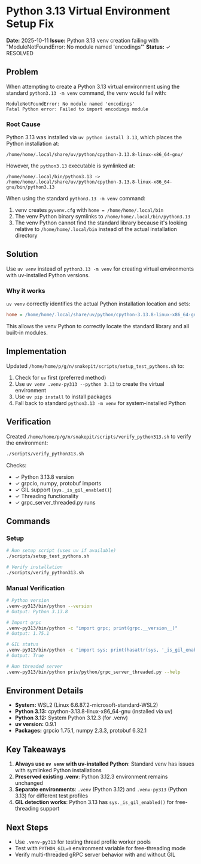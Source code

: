 # Python 3.13 Virtual Environment Setup Fix

**Date:** 2025-10-11
**Issue:** Python 3.13 venv creation failing with "ModuleNotFoundError: No module named 'encodings'"
**Status:** ✓ RESOLVED

## Problem

When attempting to create a Python 3.13 virtual environment using the standard `python3.13 -m venv` command, the venv would fail with:

```
ModuleNotFoundError: No module named 'encodings'
Fatal Python error: Failed to import encodings module
```

### Root Cause

Python 3.13 was installed via `uv python install 3.13`, which places the Python installation at:
```
/home/home/.local/share/uv/python/cpython-3.13.8-linux-x86_64-gnu/
```

However, the `python3.13` executable is symlinked at:
```
/home/home/.local/bin/python3.13 -> /home/home/.local/share/uv/python/cpython-3.13.8-linux-x86_64-gnu/bin/python3.13
```

When using the standard `python3.13 -m venv` command:
1. venv creates `pyvenv.cfg` with `home = /home/home/.local/bin`
2. The venv Python binary symlinks to `/home/home/.local/bin/python3.13`
3. The venv Python cannot find the standard library because it's looking relative to `/home/home/.local/bin` instead of the actual installation directory

## Solution

Use `uv venv` instead of `python3.13 -m venv` for creating virtual environments with uv-installed Python versions.

### Why it works

`uv venv` correctly identifies the actual Python installation location and sets:
```cfg
home = /home/home/.local/share/uv/python/cpython-3.13.8-linux-x86_64-gnu/bin
```

This allows the venv Python to correctly locate the standard library and all built-in modules.

## Implementation

Updated `/home/home/p/g/n/snakepit/scripts/setup_test_pythons.sh` to:
1. Check for `uv` first (preferred method)
2. Use `uv venv .venv-py313 --python 3.13` to create the virtual environment
3. Use `uv pip install` to install packages
4. Fall back to standard `python3.13 -m venv` for system-installed Python

## Verification

Created `/home/home/p/g/n/snakepit/scripts/verify_python313.sh` to verify the environment:

```bash
./scripts/verify_python313.sh
```

Checks:
- ✓ Python 3.13.8 version
- ✓ grpcio, numpy, protobuf imports
- ✓ GIL support (`sys._is_gil_enabled()`)
- ✓ Threading functionality
- ✓ grpc_server_threaded.py runs

## Commands

### Setup
```bash
# Run setup script (uses uv if available)
./scripts/setup_test_pythons.sh

# Verify installation
./scripts/verify_python313.sh
```

### Manual Verification
```bash
# Python version
.venv-py313/bin/python --version
# Output: Python 3.13.8

# Import grpc
.venv-py313/bin/python -c "import grpc; print(grpc.__version__)"
# Output: 1.75.1

# GIL status
.venv-py313/bin/python -c "import sys; print(hasattr(sys, '_is_gil_enabled'))"
# Output: True

# Run threaded server
.venv-py313/bin/python priv/python/grpc_server_threaded.py --help
```

## Environment Details

- **System:** WSL2 (Linux 6.6.87.2-microsoft-standard-WSL2)
- **Python 3.13:** cpython-3.13.8-linux-x86_64-gnu (installed via uv)
- **Python 3.12:** System Python 3.12.3 (for .venv)
- **uv version:** 0.9.1
- **Packages:** grpcio 1.75.1, numpy 2.3.3, protobuf 6.32.1

## Key Takeaways

1. **Always use `uv venv` with uv-installed Python**: Standard venv has issues with symlinked Python installations
2. **Preserved existing .venv**: Python 3.12.3 environment remains unchanged
3. **Separate environments**: `.venv` (Python 3.12) and `.venv-py313` (Python 3.13) for different test profiles
4. **GIL detection works**: Python 3.13 has `sys._is_gil_enabled()` for free-threading support

## Next Steps

- Use `.venv-py313` for testing thread profile worker pools
- Test with `PYTHON_GIL=0` environment variable for free-threading mode
- Verify multi-threaded gRPC server behavior with and without GIL
